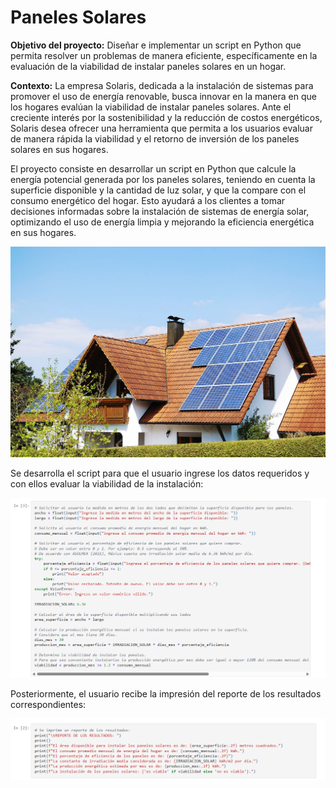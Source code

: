# Paneles Solares

**Objetivo del proyecto:** Diseñar e implementar un script en Python que permita resolver un problemas de manera eficiente, específicamente en la evaluación de la viabilidad de instalar paneles solares en un hogar.

**Contexto:** La empresa Solaris, dedicada a la instalación de sistemas para promover el uso de energía renovable, busca innovar en la manera en que los hogares evalúan la viabilidad de instalar paneles solares. Ante el creciente interés por la sostenibilidad y la reducción de costos energéticos, Solaris desea ofrecer una herramienta que permita a los usuarios evaluar de manera rápida la viabilidad y el retorno de inversión de los paneles solares en sus hogares. 

El proyecto consiste en desarrollar un script en Python que calcule la energía potencial generada por los paneles solares, teniendo en cuenta la superficie disponible y la cantidad de luz solar, y que la compare con el consumo energético del hogar. Esto ayudará a los clientes a tomar decisiones informadas sobre la instalación de sistemas de energía solar, optimizando el uso de energía limpia y mejorando la eficiencia energética en sus hogares.

<img src= https://github.com/alejandrorodcast/Paneles-Solares/blob/main/img/placas-solares-tejado.jpg>


Se desarrolla el script para que el usuario ingrese los datos requeridos y con ellos evaluar la viabilidad de la instalación:

<img src= https://github.com/alejandrorodcast/Paneles-Solares/blob/main/img/script_python.png>


Posteriormente, el usuario recibe la impresión del reporte de los resultados correspondientes: 

<img src= https://github.com/alejandrorodcast/Paneles-Solares/blob/main/img/reporte_resultados.png>

